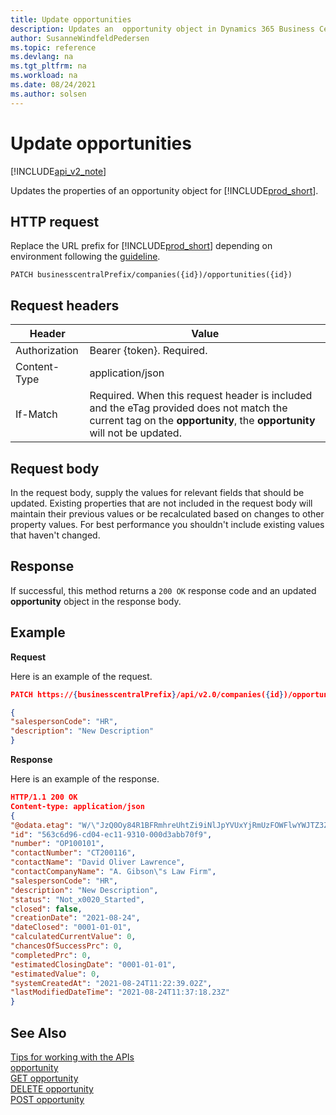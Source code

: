 ```yaml
---
title: Update opportunities
description: Updates an  opportunity object in Dynamics 365 Business Central.
author: SusanneWindfeldPedersen
ms.topic: reference
ms.devlang: na
ms.tgt_pltfrm: na
ms.workload: na
ms.date: 08/24/2021
ms.author: solsen
---
```


<!-- NOTE: This article is an auto-generated stub from the metadata file. -->
<!-- The sections marked with an EDIT_IS_REQUIRED require manual editing. -->
# Update opportunities

[!INCLUDE[api_v2_note](../../../includes/api_v2_note.md)]

Updates the properties of an opportunity object for [!INCLUDE[prod_short](../../../includes/prod_short.md)].

## HTTP request

Replace the URL prefix for [!INCLUDE[prod_short](../../../includes/prod_short.md)] depending on environment following the [guideline](../../v2.0/endpoints-apis-for-dynamics.md).

```
PATCH businesscentralPrefix/companies({id})/opportunities({id})
```

## Request headers

|Header|Value|
|------|-----|
|Authorization  |Bearer {token}. Required. |
|Content-Type  |application/json|
|If-Match      |Required. When this request header is included and the eTag provided does not match the current tag on the **opportunity**, the **opportunity** will not be updated. |

## Request body

In the request body, supply the values for relevant fields that should be updated. Existing properties that are not included in the request body will maintain their previous values or be recalculated based on changes to other property values. For best performance you shouldn't include existing values that haven't changed.

## Response

If successful, this method returns a ```200 OK``` response code and an updated **opportunity** object in the response body.

## Example

**Request**

Here is an example of the request.

```json
PATCH https://{businesscentralPrefix}/api/v2.0/companies({id})/opportunities({id})

{
"salespersonCode": "HR",
"description": "New Description"
}
```

**Response**

Here is an example of the response.

```json
HTTP/1.1 200 OK
Content-type: application/json
{
"@odata.etag": "W/\"JzQ0Oy84R1BFRmhreUhtZi9iNlJpYVUxYjRmUzFOWFlwYWJTZ3ZHVkVEZGROQ3c9MTswMDsn\"",
"id": "563c6d96-cd04-ec11-9310-000d3abb70f9",
"number": "OP100101",
"contactNumber": "CT200116",
"contactName": "David Oliver Lawrence",
"contactCompanyName": "A. Gibson\"s Law Firm",
"salespersonCode": "HR",
"description": "New Description",
"status": "Not_x0020_Started",
"closed": false,
"creationDate": "2021-08-24",
"dateClosed": "0001-01-01",
"calculatedCurrentValue": 0,
"chancesOfSuccessPrc": 0,
"completedPrc": 0,
"estimatedClosingDate": "0001-01-01",
"estimatedValue": 0,
"systemCreatedAt": "2021-08-24T11:22:39.02Z",
"lastModifiedDateTime": "2021-08-24T11:37:18.23Z"
}

```

## See Also

[Tips for working with the APIs](/dynamics365/business-central/dev-itpro/developer/devenv-connect-apps-tips)  
[opportunity](../resources/dynamics_opportunity.md)  
[GET opportunity](dynamics_opportunity_get.md)  
[DELETE opportunity](dynamics_opportunity_delete.md)  
[POST opportunity](dynamics_opportunity_create.md)  
